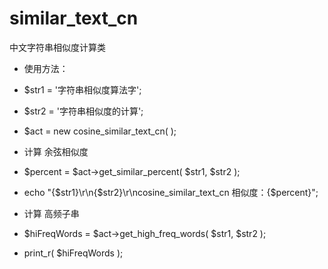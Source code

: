 # similar_text_cn
中文字符串相似度计算类



* 使用方法：
* $str1 = '字符串相似度算法字';
* $str2 = '字符串相似度的计算';
* $act = new cosine_similar_text_cn(  );
 
* 计算 余弦相似度
* $percent = $act->get_similar_percent( $str1, $str2 );
* echo "{$str1}\r\n{$str2}\r\ncosine_similar_text_cn 相似度：{$percent}";
 
* 计算 高频子串
* $hiFreqWords = $act->get_high_freq_words( $str1, $str2 );
* print_r( $hiFreqWords );
 


